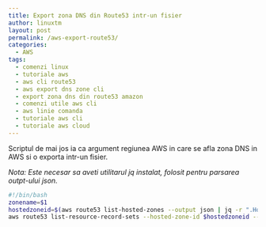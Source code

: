 ```yaml
---
title: Export zona DNS din Route53 intr-un fisier
author: linuxtm
layout: post
permalink: /aws-export-route53/
categories:
  - AWS
tags:
  - comenzi linux
  - tutoriale aws
  - aws cli route53
  - aws export dns zone cli
  - export zona dns din route53 amazon
  - comenzi utile aws cli
  - aws linie comanda
  - tutoriale aws cli
  - tutoriale aws cloud
---
```


Scriptul de mai jos ia ca argument regiunea AWS in care se afla zona DNS in AWS si o exporta intr-un fisier.

<em>Nota: Este necesar sa aveti utilitarul jq instalat, folosit pentru parsarea outpt-ului json.</em>

```bash
#!/bin/bash
zonename=$1
hostedzoneid=$(aws route53 list-hosted-zones --output json | jq -r ".HostedZones[] | select(.Name == \"$zonename.\") | .Id" | cut -d'/' -f3)
aws route53 list-resource-record-sets --hosted-zone-id $hostedzoneid --output json | jq -jr '.ResourceRecordSets[] | "\(.Name) \t\(.TTL) \t\(.Type) \t\(.ResourceRecords[]?.Value)\n"'
```

